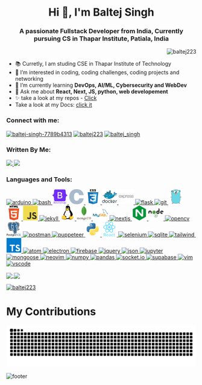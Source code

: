 <h1 align="center">Hi 👋, I'm Baltej Singh</h1>
<h3 align="center">A passionate Fullstack Developer from India, Currently pursuing CS in Thapar Institute, Patiala, India</h3>
<p align="right"> <img src="https://komarev.com/ghpvc/?username=baltej223&label=Profile%20views&color=0e75b6&style=flat" alt="baltej223" /> </p>

<!--I could had also put this in yaml code block for more creativity-->
- 📚 Curretly, I am studing CSE in Thapar Institute of Technology
- 👀 I’m interested in coding, coding challenges, coding projects and networking
- 🌱 I’m currently learning **DevOps, AI/ML, Cybersecurity and WebDev**
- 💬 Ask me about **React, Next, JS, python, web developement**
- ✨ take a look at my repos - [Click](https://github.com/baltej223?tab=repositories)
- Take a look at my Docs: [click it](https://docs-phi-rust.vercel.app/)

<!--![](https://komarev.com/ghpvc/?username=baltej223&color=blueviolet)--> <!--https://github.com/antonkomarev/github-profile-views-counter-->
<!--started on 19/07/24-->

<h3 align="left">Connect with me:</h3>
<p align="left">
<a href="https://linkedin.com/in/baltej-singh-7789b4313" target="blank"><img align="center" src="https://raw.githubusercontent.com/rahuldkjain/github-profile-readme-generator/master/src/images/icons/Social/linked-in-alt.svg" alt="baltej-singh-7789b4313" height="30" width="40" /></a>
<a href="https://instagram.com/baltej_223" target="blank"><img align="center" src="https://raw.githubusercontent.com/rahuldkjain/github-profile-readme-generator/master/src/images/icons/Social/instagram.svg" alt="baltej223" height="30" width="40" /></a>
<a href="https://www.leetcode.com/baltej_singh" target="blank"><img align="center" src="https://raw.githubusercontent.com/rahuldkjain/github-profile-readme-generator/master/src/images/icons/Social/leet-code.svg" alt="baltej_singh" height="30" width="40" /></a>
</p>

<h3 align="left">Written By Me:</h3>
<p><a href="https://www.baltej.me/blog">
    <img src="https://baltej.me/icon.png" height="40" />
</a>
<a href="https://www.posts.baltej.me/">
    <img src="https://baltej.me/icon.png" height="40" />
</a></p>




<h3 align="left">Languages and Tools:</h3>
<p align="left"> <a href="https://www.arduino.cc/" target="_blank" rel="noreferrer"> <img src="https://cdn.worldvectorlogo.com/logos/arduino-1.svg" alt="arduino" width="40" height="40"/> </a> <a href="https://www.gnu.org/software/bash/" target="_blank" rel="noreferrer"> <img src="https://www.vectorlogo.zone/logos/gnu_bash/gnu_bash-icon.svg" alt="bash" width="40" height="40"/> </a> <a href="https://getbootstrap.com" target="_blank" rel="noreferrer"> <img src="https://raw.githubusercontent.com/devicons/devicon/master/icons/bootstrap/bootstrap-plain-wordmark.svg" alt="bootstrap" width="40" height="40"/> </a> <a href="https://www.cprogramming.com/" target="_blank" rel="noreferrer"> <img src="https://raw.githubusercontent.com/devicons/devicon/master/icons/c/c-original.svg" alt="c" width="40" height="40"/> </a> <a href="https://www.w3schools.com/css/" target="_blank" rel="noreferrer"> <img src="https://raw.githubusercontent.com/devicons/devicon/master/icons/css3/css3-original-wordmark.svg" alt="css3" width="40" height="40"/> </a> <a href="https://www.docker.com/" target="_blank" rel="noreferrer"> <img src="https://raw.githubusercontent.com/devicons/devicon/master/icons/docker/docker-original-wordmark.svg" alt="docker" width="40" height="40"/> </a> <a href="https://expressjs.com" target="_blank" rel="noreferrer"> <img src="https://raw.githubusercontent.com/devicons/devicon/master/icons/express/express-original-wordmark.svg" alt="express" width="40" height="40"/> </a> <a href="https://flask.palletsprojects.com/" target="_blank" rel="noreferrer"> <img src="https://cdn.jsdelivr.net/gh/devicons/devicon@latest/icons/flask/flask-original.svg" alt="flask" width="40" height="40"/> </a> <a href="https://git-scm.com/" target="_blank" rel="noreferrer"> <img src="https://www.vectorlogo.zone/logos/git-scm/git-scm-icon.svg" alt="git" width="40" height="40"/> </a> <a href="https://golang.org" target="_blank" rel="noreferrer"> <img src="https://raw.githubusercontent.com/devicons/devicon/master/icons/go/go-original.svg" alt="go" width="40" height="40"/> </a> <a href="https://www.w3.org/html/" target="_blank" rel="noreferrer"> <img src="https://raw.githubusercontent.com/devicons/devicon/master/icons/html5/html5-original-wordmark.svg" alt="html5" width="40" height="40"/> </a> <a href="https://developer.mozilla.org/en-US/docs/Web/JavaScript" target="_blank" rel="noreferrer"> <img src="https://raw.githubusercontent.com/devicons/devicon/master/icons/javascript/javascript-original.svg" alt="javascript" width="40" height="40"/> </a> <a href="https://jekyllrb.com/" target="_blank" rel="noreferrer"> <img src="https://www.vectorlogo.zone/logos/jekyllrb/jekyllrb-icon.svg" alt="jekyll" width="40" height="40"/> </a> <a href="https://www.linux.org/" target="_blank" rel="noreferrer"> <img src="https://raw.githubusercontent.com/devicons/devicon/master/icons/linux/linux-original.svg" alt="linux" width="40" height="40"/> </a> <a href="https://www.mongodb.com/" target="_blank" rel="noreferrer"> <img src="https://raw.githubusercontent.com/devicons/devicon/master/icons/mongodb/mongodb-original-wordmark.svg" alt="mongodb" width="40" height="40"/> </a> <a href="https://www.mysql.com/" target="_blank" rel="noreferrer"> <img src="https://raw.githubusercontent.com/devicons/devicon/master/icons/mysql/mysql-original-wordmark.svg" alt="mysql" width="40" height="40"/> </a> <a href="https://nextjs.org/" target="_blank" rel="noreferrer"> <img src="https://cdn.worldvectorlogo.com/logos/nextjs-2.svg" alt="nextjs" width="40" height="40"/> </a> <a href="https://www.nginx.com" target="_blank" rel="noreferrer"> <img src="https://raw.githubusercontent.com/devicons/devicon/master/icons/nginx/nginx-original.svg" alt="nginx" width="40" height="40"/> </a> <a href="https://nodejs.org" target="_blank" rel="noreferrer"> <img src="https://raw.githubusercontent.com/devicons/devicon/master/icons/nodejs/nodejs-original-wordmark.svg" alt="nodejs" width="40" height="40"/> </a> <a href="https://opencv.org/" target="_blank" rel="noreferrer"> <img src="https://www.vectorlogo.zone/logos/opencv/opencv-icon.svg" alt="opencv" width="40" height="40"/> </a> <a href="https://www.postgresql.org" target="_blank" rel="noreferrer"> <img src="https://raw.githubusercontent.com/devicons/devicon/master/icons/postgresql/postgresql-original-wordmark.svg" alt="postgresql" width="40" height="40"/> </a> <a href="https://postman.com" target="_blank" rel="noreferrer"> <img src="https://www.vectorlogo.zone/logos/getpostman/getpostman-icon.svg" alt="postman" width="40" height="40"/> </a> <a href="https://github.com/puppeteer/puppeteer" target="_blank" rel="noreferrer"> <img src="https://www.vectorlogo.zone/logos/pptrdev/pptrdev-official.svg" alt="puppeteer" width="40" height="40"/> </a> <a href="https://www.python.org" target="_blank" rel="noreferrer"> <img src="https://raw.githubusercontent.com/devicons/devicon/master/icons/python/python-original.svg" alt="python" width="40" height="40"/> </a> <a href="https://reactjs.org/" target="_blank" rel="noreferrer"> <img src="https://raw.githubusercontent.com/devicons/devicon/master/icons/react/react-original-wordmark.svg" alt="react" width="40" height="40"/> </a> <a href="https://www.selenium.dev" target="_blank" rel="noreferrer"> <img src="https://raw.githubusercontent.com/detain/svg-logos/780f25886640cef088af994181646db2f6b1a3f8/svg/selenium-logo.svg" alt="selenium" width="40" height="40"/> </a> <a href="https://www.sqlite.org/" target="_blank" rel="noreferrer"> <img src="https://www.vectorlogo.zone/logos/sqlite/sqlite-icon.svg" alt="sqlite" width="40" height="40"/> </a> <a href="https://tailwindcss.com/" target="_blank" rel="noreferrer"> <img src="https://www.vectorlogo.zone/logos/tailwindcss/tailwindcss-icon.svg" alt="tailwind" width="40" height="40"/> </a> <a href="https://www.typescriptlang.org/" target="_blank" rel="noreferrer"> <img <a href="https://www.typescriptlang.org/" target="_blank" rel="noreferrer"> 
    <img src="https://raw.githubusercontent.com/devicons/devicon/master/icons/typescript/typescript-original.svg" alt="typescript" width="40" height="40"/> 
</a> 
<a href="https://atom.io/" target="_blank" rel="noreferrer"> 
    <img src="https://cdn.jsdelivr.net/gh/devicons/devicon@latest/icons/atom/atom-original.svg" alt="atom" width="40" height="40"/> 
</a>
<a href="https://www.electronjs.org/" target="_blank" rel="noreferrer"> 
    <img src="https://cdn.jsdelivr.net/gh/devicons/devicon@latest/icons/electron/electron-original.svg" alt="electron" width="40" height="40"/> 
</a>
<a href="https://firebase.google.com/" target="_blank" rel="noreferrer"> 
    <img src="https://cdn.jsdelivr.net/gh/devicons/devicon@latest/icons/firebase/firebase-original.svg" alt="firebase" width="40" height="40"/> 
</a>
<a href="https://jquery.com/" target="_blank" rel="noreferrer"> 
    <img src="https://cdn.jsdelivr.net/gh/devicons/devicon@latest/icons/jquery/jquery-original.svg" alt="jquery" width="40" height="40"/> 
</a>
<a href="https://www.json.org/json-en.html" target="_blank" rel="noreferrer"> 
    <img src="https://cdn.jsdelivr.net/gh/devicons/devicon@latest/icons/json/json-original.svg" alt="json" width="40" height="40"/> 
</a>
<a href="https://jupyter.org/" target="_blank" rel="noreferrer"> 
    <img src="https://cdn.jsdelivr.net/gh/devicons/devicon@latest/icons/jupyter/jupyter-original-wordmark.svg" alt="jupyter" width="40" height="40"/> 
</a>
<a href="https://mongoosejs.com/" target="_blank" rel="noreferrer"> 
    <img src="https://cdn.jsdelivr.net/gh/devicons/devicon@latest/icons/mongoose/mongoose-original.svg" alt="mongoose" width="40" height="40"/> 
</a>
<a href="https://neovim.io/" target="_blank" rel="noreferrer"> 
    <img src="https://cdn.jsdelivr.net/gh/devicons/devicon@latest/icons/neovim/neovim-original.svg" alt="neovim" width="40" height="40"/> 
</a>
<a href="https://numpy.org/" target="_blank" rel="noreferrer"> 
    <img src="https://cdn.jsdelivr.net/gh/devicons/devicon@latest/icons/numpy/numpy-plain-wordmark.svg" alt="numpy" width="40" height="40"/> 
</a>
<a href="https://pandas.pydata.org/" target="_blank" rel="noreferrer"> 
    <img src="https://cdn.jsdelivr.net/gh/devicons/devicon@latest/icons/pandas/pandas-original.svg" alt="pandas" width="40" height="40"/> 
</a>
<a href="https://socket.io/" target="_blank" rel="noreferrer"> 
    <img src="https://cdn.jsdelivr.net/gh/devicons/devicon@latest/icons/socketio/socketio-original.svg" alt="socket.io" width="40" height="40"/> 
</a>
<a href="https://supabase.com/" target="_blank" rel="noreferrer"> 
    <img src="https://cdn.jsdelivr.net/gh/devicons/devicon@latest/icons/supabase/supabase-original.svg" alt="supabase" width="40" height="40"/> 
</a>
<a href="https://www.vim.org/" target="_blank" rel="noreferrer"> 
    <img src="https://cdn.jsdelivr.net/gh/devicons/devicon@latest/icons/vim/vim-original.svg" alt="vim" width="40" height="40"/> 
</a>
<a href="https://code.visualstudio.com/" target="_blank" rel="noreferrer"> 
    <img src="https://cdn.jsdelivr.net/gh/devicons/devicon@latest/icons/vscode/vscode-original.svg" alt="vscode" width="40" height="40"/> 
</a>
                                                       
                                    
          
  
</p>


<!--
# 💻 Tech Stack:
![HTML5](https://img.shields.io/badge/html5-%23E34F26.svg?style=for-the-badge&logo=html5&logoColor=white) ![JavaScript](https://img.shields.io/badge/javascript-%23323330.svg?style=for-the-badge&logo=javascript&logoColor=%23F7DF1E) ![Python](https://img.shields.io/badge/python-3670A0?style=for-the-badge&logo=python&logoColor=ffdd54) ![CSS3](https://img.shields.io/badge/css3-%231572B6.svg?style=for-the-badge&logo=css3&logoColor=white) ![Bootstrap](https://img.shields.io/badge/bootstrap-%238511FA.svg?style=for-the-badge&logo=bootstrap&logoColor=white) ![Django](https://img.shields.io/badge/django-%23092E20.svg?style=for-the-badge&logo=django&logoColor=white) ![Jinja](https://img.shields.io/badge/jinja-white.svg?style=for-the-badge&logo=jinja&logoColor=black) ![jQuery](https://img.shields.io/badge/jquery-%230769AD.svg?style=for-the-badge&logo=jquery&logoColor=white) ![React](https://img.shields.io/badge/react-%2320232a.svg?style=for-the-badge&logo=react&logoColor=%2361DAFB) ![Arduino](https://img.shields.io/badge/-Arduino-00979D?style=for-the-badge&logo=Arduino&logoColor=white)
-->


<!--
# 📊 GitHub Stats:

![](https://github-readme-stats.vercel.app/api?username=baltej223&theme=dark&hide_border=false&include_all_commits=false&count_private=false)<br/>
![](https://github-readme-streak-stats.herokuapp.com/?user=baltej223&theme=dark&hide_border=false)<br/>
![](https://github-readme-stats.vercel.app/api/top-langs/?username=baltej223&theme=dark&hide_border=false&include_all_commits=false&count_private=false&layout=compact)


## 🏆 GitHub Trophies
![](https://github-profile-trophy.vercel.app/?username=baltej223&theme=onedark&no-frame=false&no-bg=false&margin-w=4)
-->

<!--
<p><img align="left" src="https://github-readme-stats.vercel.app/api/top-langs?username=baltej223&show_icons=true&locale=en&layout=compact&theme=onedark" alt="baltej223" /></p>
<p>&nbsp;<img align="center" src="https://github-readme-stats.vercel.app/api?username=baltej223&show_icons=true&locale=en&theme=onedark" alt="baltej223" /></p>
-->

<a href="https://github-readme-stats.vercel.app/api/top-langs?username=baltej223&show_icons=true&locale=en&layout=compact&theme=onedark">
  <img height=200 align="center" src="https://github-readme-stats.vercel.app/api/top-langs?username=baltej223&show_icons=true&locale=en&layout=compact&theme=onedark&hide=Dart,CMake,python,G-Code&langs_count=8" />
</a>
<a href="https://github-readme-stats.vercel.app/api?username=baltej223&show_icons=true&locale=en&theme=onedark">
  <img height=200 align="center" src="https://github-readme-stats.vercel.app/api?username=baltej223&show_icons=true&locale=en&theme=onedark&rank_icon=github" />
</a>


<p align="left"> <a href="https://github.com/ryo-ma/github-profile-trophy"><img src="https://github-profile-trophy.vercel.app/?theme=onedark&username=baltej223" alt="baltej223" /></a> </p>

<h1>My Contributions</h1> 

![Snake animation](https://raw.githubusercontent.com/baltej223/baltej223/refs/heads/output/snake.svg)

<!--
```Markdown
╔══════════════════════════════════════════════╗
║                                              ║
║   I am not here to win.                      ║
║   I am not here to survive at any cost.      ║
║   I am here to understand.                   ║
║   To connect.                                ║
║   To create something beautiful before I go. ║
║                                              ║
╚══════════════════════════════════════════════╝
```
-->

![footer](https://capsule-render.vercel.app/api?type=waving&height=250&color=gradient&section=footer&textBg=false)

<!--footer-->
<!--![footer](https://camo.githubusercontent.com/c27faf5c5f503dae2aadda8171178a26d0b35072e175f8c2dbb98737bc1a7eea/68747470733a2f2f63617073756c652d72656e6465722e76657263656c2e6170702f6170693f747970653d776176696e6726636f6c6f723d6772616469656e74266865696768743d3130302673656374696f6e3d666f6f746572)-->
<!-- Last Edit on 02-03-25 [2 days before my chem MST ;)]-->

